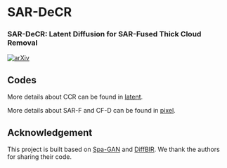 # SAR-DeCR
### SAR-DeCR: Latent Diffusion for SAR-Fused Thick Cloud Removal
[![arXiv](https://img.shields.io/badge/arXiv-Paper-blue.svg)](https://export.arxiv.org/abs/2403.11870)<br>

## Codes

More details about CCR can be found in [latent](https://github.com/hshhhhhh123/SAR-DeCR/tree/main/latent).

More details about SAR-F and CF-D can be found in [pixel](https://github.com/hshhhhhh123/SAR-DeCR/tree/main/pixel).

## Acknowledgement

This project is built based on [Spa-GAN](https://github.com/Penn000/SpA-GAN_for_cloud_removal) and [DiffBIR](https://github.com/XPixelGroup/DiffBIR). We thank the authors for sharing their code.
